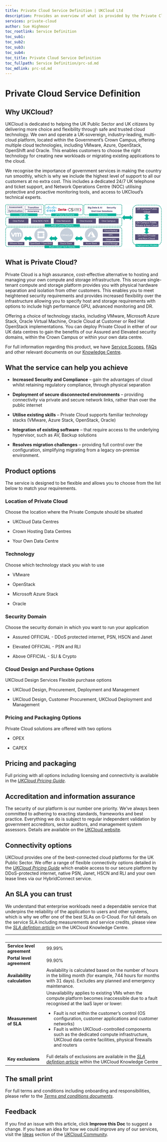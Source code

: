 ```yaml
---
title: Private Cloud Service Definition | UKCloud Ltd
description: Provides an overview of what is provided by the Private Cloud service
services: private-cloud
author: Sue Highmoor
toc_rootlink: Service Definition
toc_sub1: 
toc_sub2:
toc_sub3:
toc_sub4:
toc_title: Private Cloud Service Definition
toc_fullpath: Service Definition/prc-sd.md
toc_mdlink: prc-sd.md
---
```


# Private Cloud Service Definition

## Why UKCloud?

UKCloud is dedicated to helping the UK Public Sector and UK citizens by delivering more choice and flexibility through safe and trusted cloud technology. We own and operate a UK-sovereign, industry-leading, multi-cloud platform, located within the Government’s Crown Campus, offering multiple cloud technologies, including VMware, Azure, OpenStack, OpenShift and Oracle. This enables customers to choose the right technology for creating new workloads or migrating existing applications to the cloud.

We recognise the importance of government services in making the country run smoothly, which is why we include the highest level of support to all our customers at no extra cost. This includes a dedicated 24/7 UK telephone and ticket support, and Network Operations Centre (NOC) utilising protective and proactive monitoring tools, and access to UKCloud’s technical experts.

![UKCloud services](images/ukc-services.png)

## What is Private Cloud?

Private Cloud is a high assurance, cost-effective alternative to hosting and managing your own compute and storage infrastructure. This secure single-tenant compute and storage platform provides you with physical hardware separation and isolation from other customers. This enables you to meet heightened security requirements and provides increased flexibility over the infrastructure allowing you to specify host and storage requirements with options to include high performance GPU, advanced monitoring and DR.

Offering a choice of technology stacks, including VMware, Microsoft Azure Stack, Oracle Virtual Machine, Oracle Cloud at Customer or Red Hat OpenStack implementations. You can deploy Private Cloud in either of our UK data centres to gain the benefits of our Assured and Elevated security domains, within the Crown Campus or within your own data centre.

For full information regarding this product, we have [Service Scopes](prc-sco.md), [FAQs](prc-faq.md) and other relevant documents on our [Knowledge Centre](https://docs.ukcloud.com).

## What the service can help you achieve

- **Increased Security and Compliance** – gain the advantages of cloud whilst retaining regulatory compliance, through physical separation

- **Deployment of secure disconnected environments** – providing connectivity via private and secure network links, rather than over the public internet

- **Utilise existing skills** – Private Cloud supports familiar technology stacks (VMware, Azure Stack, OpenStack, Oracle)

- **Integration of existing software** – that require access to the underlying hypervisor, such as AV, Backup solutions

- **Resolves migration challenges** – providing full control over the configuration, simplifying migrating from a legacy on-premise environment.

## Product options

The service is designed to be flexible and allows you to choose from the list below to match your requirements.

### Location of Private Cloud

Choose the location where the Private Compute should be situated

- UKCloud Data Centres

- Crown Hosting Data Centres

- Your Own Data Centre

### Technology

Choose which technology stack you wish to use

- VMware

- OpenStack

- Microsoft Azure Stack

- Oracle

### Security Domain

Choose the security domain in which you want to run your application

- Assured OFFICIAL - DDoS protected internet, PSN, HSCN and Janet

- Elevated OFFICIAL - PSN and RLI

- Above OFFICIAL - SLI & Crypto

### Cloud Design and Purchase Options

UKCloud Design Services Flexible purchase options

- UKCloud Design, Procurement, Deployment and Management

- UKCloud Design, Customer Procurement, UKCloud Deployment and Management

### Pricing and Packaging Options

Private Cloud solutions are offered with two options

- OPEX

- CAPEX

## Pricing and packaging

Full pricing with all options including licensing and connectivity is available in the [*UKCloud Pricing Guide*](https://ukcloud.com/wp-content/uploads/2019/06/ukcloud-pricing-guide-11.0.pdf).

## Accreditation and information assurance

The security of our platform is our number one priority. We’ve always been committed to adhering to exacting standards, frameworks and best practice. Everything we do is subject to regular independent validation by government accreditors, sector auditors, and management system assessors. Details are available on the [UKCloud website](https://ukcloud.com/governance/).

## Connectivity options

UKCloud provides one of the best-connected cloud platforms for the UK Public Sector. We offer a range of flexible connectivity options detailed in the [*UKCloud Pricing Guide*](https://ukcloud.com/wp-content/uploads/2019/06/ukcloud-pricing-guide-11.0.pdf) which enable access to our secure platform by DDoS-protected internet, native PSN, Janet, HSCN and RLI and your own lease lines via our HybridConnect service.

## An SLA you can trust

We understand that enterprise workloads need a dependable service that underpins the reliability of the application to users and other systems, which is why we offer one of the best SLAs on G-Cloud. For full details on the service SLA including measurements and service credits, please view the [*SLA defintion article*](../other/other-ref-sla-definition.md) on the UKCloud Knowledge Centre.

&nbsp;                       | &nbsp;
-----------------------------|-------
**Service level agreement**  | 99.99%
**Portal level agreement**   | 99.90%
**Availability calculation** | Availability is calculated based on the number of hours in the billing month (for example, 744 hours for months with 31 days). Excludes any planned and emergency maintenance.
**Measurement of SLA**       | Unavailability applies to existing VMs when the compute platform becomes inaccessible due to a fault recognised at the IaaS layer or lower:<ul><li>Fault is not within the customer’s control (OS configuration, customer applications and customer networks)<li>Fault is within UKCloud-controlled components such as the dedicated compute infrastructure, UKCloud data centre facilities, physical firewalls and routers</ul>
**Key exclusions**           | Full details of exclusions are available in the [*SLA defintion article*](../other/other-ref-sla-definition.md) within the UKCloud Knowledge Centre

## The small print

For full terms and conditions including onboarding and responsibilities, please refer to the [*Terms and conditions documents*](../other/other-ref-terms-and-conditions.md).

## Feedback

If you find an issue with this article, click **Improve this Doc** to suggest a change. If you have an idea for how we could improve any of our services, visit the [Ideas](https://community.ukcloud.com/ideas) section of the [UKCloud Community](https://community.ukcloud.com).
